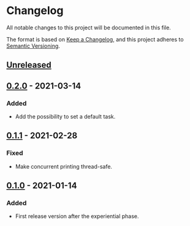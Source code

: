 # Changelog

All notable changes to this project will be documented in this file.

The format is based on [Keep a Changelog](https://keepachangelog.com/en/1.0.0/),
and this project adheres to [Semantic Versioning](https://semver.org/spec/v2.0.0.html).

## [Unreleased]

## [0.2.0] - 2021-03-14

### Added

- Add the possibility to set a default task.

## [0.1.1] - 2021-02-28

### Fixed

- Make concurrent printing thread-safe.

## [0.1.0] - 2021-01-14

### Added

- First release version after the experiential phase.

[Unreleased]: https://github.com/pellared/taskflow/compare/v0.2.0...HEAD
[0.2.0]: https://github.com/pellared/taskflow/compare/v0.1.1...v0.2.0
[0.1.1]: https://github.com/pellared/taskflow/compare/v0.1.0...v0.1.1
[0.1.0]: https://github.com/pellared/taskflow/releases/tag/v0.1.0
